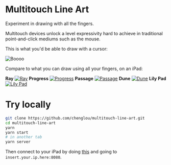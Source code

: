 # Multitouch Line Art

Experiment in drawing with all the fingers.

Multitouch devices unlock a level expressivity hard to achieve in traditional point-and-click mediums such as the mouse.

This is what you'd be able to draw with a cursor:

![Boooo](https://user-images.githubusercontent.com/1909539/50062299-456e0280-015b-11e9-919e-f77d15cfb5e7.jpeg)

Compare to what you can draw using all your fingers, on an iPad:

**Ray**
[![Ray](https://i.vimeocdn.com/video/746530871_780x439.jpg)](https://vimeo.com/306726498)
**Progress**
[![Progress](https://i.vimeocdn.com/video/746530859_780x439.jpg)](https://vimeo.com/306726496)
**Passage**
[![Passage](https://i.vimeocdn.com/video/746530860_780x439.jpg)](https://vimeo.com/306726485)
**Dune**
[![Dune](https://i.vimeocdn.com/video/746530879_780x439.jpg)](https://vimeo.com/306726502)
**Lily Pad**
[![Lily Pad](https://i.vimeocdn.com/video/746531442_780x439.jpg)](https://vimeo.com/306726511)

# Try locally

```sh
git clone https://github.com/chenglou/multitouch-line-art.git
cd multitouch-line-art
yarn
yarn start
# in another tab
yarn server
```

Then connect to your iPad by doing [this](https://stackoverflow.com/a/51868342/960178) and going to `insert.your.ip.here:8080`.
